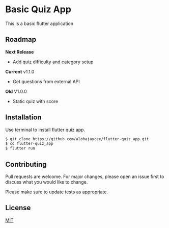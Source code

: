 # Basic Quiz App

This is a basic flutter application
## Roadmap
__Next Release__
- Add quiz difficulty and category setup

__Current__ v1.1.0
- Get questions from external API

__Old__ V1.0.0
- Static quiz with score




## Installation

Use terminal to install flutter quiz app.

```bash
$ git clone https://github.com/alohajaycee/flutter-quiz_app.git
$ cd flutter-quiz_app
$ flutter run
```

## Contributing
Pull requests are welcome. For major changes, please open an issue first to discuss what you would like to change.

Please make sure to update tests as appropriate.

## License
[MIT](https://choosealicense.com/licenses/mit/)
